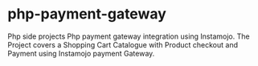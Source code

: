 # php-payment-gateway
Php side projects
Php payment gateway integration using Instamojo. The Project covers a Shopping Cart Catalogue with Product checkout and Payment using Instamojo payment Gateway.
